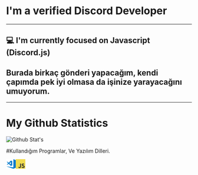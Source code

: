# I'm a verified **Discord Developer**
-------------------
## 💻 I'm currently focused on Javascript (Discord.js)
## Burada birkaç gönderi yapacağım, kendi çapımda pek iyi olmasa da işinize yarayacağını umuyorum.
-------------------
# My Github Statistics
![Github Stat's](https://github-readme-stats.vercel.app/api?username=aroxxxx&show_icons=true&hide_title=true&theme=blueberry&text_color=00FFFF&bg_color=1e2124)

#Kullandığım Programlar, Ve Yazılım Dilleri.

<img align="left" alt="Visual Studio Code" width="26px" src="https://raw.githubusercontent.com/github/explore/80688e429a7d4ef2fca1e82350fe8e3517d3494d/topics/visual-studio-code/visual-studio-code.png" />

<img align="left" alt="JavaScript" width="26px" src="https://raw.githubusercontent.com/github/explore/80688e429a7d4ef2fca1e82350fe8e3517d3494d/topics/javascript/javascript.png" />

